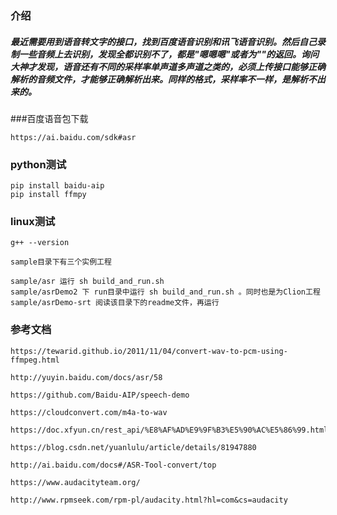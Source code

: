 ### 介绍

##### 最近需要用到语音转文字的接口，找到百度语音识别和讯飞语音识别。然后自己录制一些音频上去识别，发现全都识别不了，都是"嗯嗯嗯"或者为""的返回。询问大神才发现，语音还有不同的采样率单声道多声道之类的，必须上传接口能够正确解析的音频文件，才能够正确解析出来。同样的格式，采样率不一样，是解析不出来的。


###百度语音包下载

	https://ai.baidu.com/sdk#asr


### python测试

	pip install baidu-aip
	pip install ffmpy


### linux测试

	g++ --version

	sample目录下有三个实例工程

	sample/asr 运行 sh build_and_run.sh
	sample/asrDemo2 下 run目录中运行 sh build_and_run.sh 。同时也是为Clion工程
	sample/asrDemo-srt 阅读该目录下的readme文件，再运行



### 参考文档

	https://tewarid.github.io/2011/11/04/convert-wav-to-pcm-using-ffmpeg.html

	http://yuyin.baidu.com/docs/asr/58

	https://github.com/Baidu-AIP/speech-demo
	
	https://cloudconvert.com/m4a-to-wav
	
	https://doc.xfyun.cn/rest_api/%E8%AF%AD%E9%9F%B3%E5%90%AC%E5%86%99.html
	
	https://blog.csdn.net/yuanlulu/article/details/81947880

	http://ai.baidu.com/docs#/ASR-Tool-convert/top

	https://www.audacityteam.org/

	http://www.rpmseek.com/rpm-pl/audacity.html?hl=com&cs=audacity


	